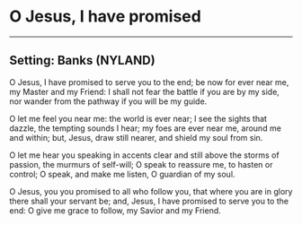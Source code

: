 # O Jesus, I have promised

***

## Setting: Banks (NYLAND)

O Jesus, I have promised
to serve you to the end;
be now for ever near me,
my Master and my Friend:
I shall not fear the battle
if you are by my side,
nor wander from the pathway
if you will be my guide.

O let me feel you near me:
the world is ever near;
I see the sights that dazzle,
the tempting sounds I hear;
my foes are ever near me,
around me and within;
but, Jesus, draw still nearer,
and shield my soul from sin.

O let me hear you speaking
in accents clear and still
above the storms of passion,
the murmurs of self-will;
O speak to reassure me,
to hasten or control;
O speak, and make me listen,
O guardian of my soul.

O Jesus, you you promised
to all who follow you,
that where you are in glory
there shall your servant be;
and, Jesus, I have promised
to serve you to the end:
O give me grace to follow,
my Savior and my Friend.